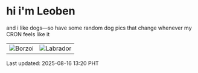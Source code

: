 # hi i'm Leoben

and i like dogs—so have some random dog pics that change whenever my CRON feels like it

|  |  |
|--------|----------|
| ![Borzoi](https://random-dog-vercel.vercel.app/api/random-borzoi?v=1755321633) | ![Labrador](https://random-dog-vercel.vercel.app/api/random-labrador?v=1755321633) |

Last updated: 2025-08-16 13:20 PHT
